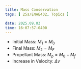 ```yaml
---
title: Mass Conservation
tags: [ 25s/ENAE432, Topics ]

date: 2025.09.03
time: 16:07:57-0400
---
```


- Initial Mass: $M_{1} = M_{0}$
- Final Mass: $M_{2} = M_F$
- Propellant Mass: $M_p = M_{0} - M_f$
- Increase in Velocity: $\Delta v$
